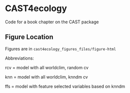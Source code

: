 # CAST4ecology
Code for a book chapter on the CAST package


## Figure Location

Figures are in `cast4ecology_figures_files/figure-html`

Abbreviations:

rcv = model with all worldclim, random cv

knn = model with all worldclim, knndm cv

ffs = model with feature selected variables based on knndm
